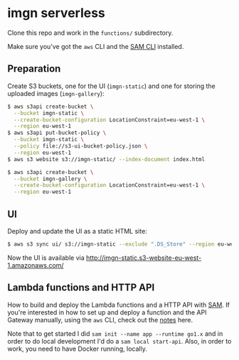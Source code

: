 # imgn serverless

Clone this repo and work in the `functions/` subdirectory.

Make sure you've got the `aws` CLI and the [SAM CLI](https://github.com/awslabs/aws-sam-cli) installed.

## Preparation

Create S3 buckets, one for the UI (`imgn-static`) and one for storing the uploaded images (`imgn-gallery`):

```bash
$ aws s3api create-bucket \
  --bucket imgn-static \
  --create-bucket-configuration LocationConstraint=eu-west-1 \
  --region eu-west-1
$ aws s3api put-bucket-policy \
  --bucket imgn-static \
  --policy file://s3-ui-bucket-policy.json \
  --region eu-west-1
$ aws s3 website s3://imgn-static/ --index-document index.html

$ aws s3api create-bucket \
  --bucket imgn-gallery \
  --create-bucket-configuration LocationConstraint=eu-west-1 \
  --region eu-west-1
```

## UI

Deploy and update the UI as a static HTML site:

```bash
$ aws s3 sync ui/ s3://imgn-static --exclude ".DS_Store" --region eu-west-1
```

Now the UI is available via http://imgn-static.s3-website-eu-west-1.amazonaws.com/

## Lambda functions and HTTP API

How to build and deploy the Lambda functions and a HTTP API with [SAM](https://github.com/awslabs/serverless-application-model). If you're interested in how to set up and deploy a function and the API Gateway manually, using the `aws` CLI, check out the [notes](low-level/) here.

Note that to get started I did `sam init --name app --runtime go1.x` and in order to do local development I'd do a `sam local start-api`. Also, in order to work, you need to have Docker running, locally.

